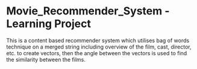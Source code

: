 # Movie_Recommender_System - Learning Project
This is a content based recommender system which utilises bag of words technique on a merged string including
overview of the film, cast, director, etc. to create vectors, then the angle between the vectors is used to find the similarity between the films.
